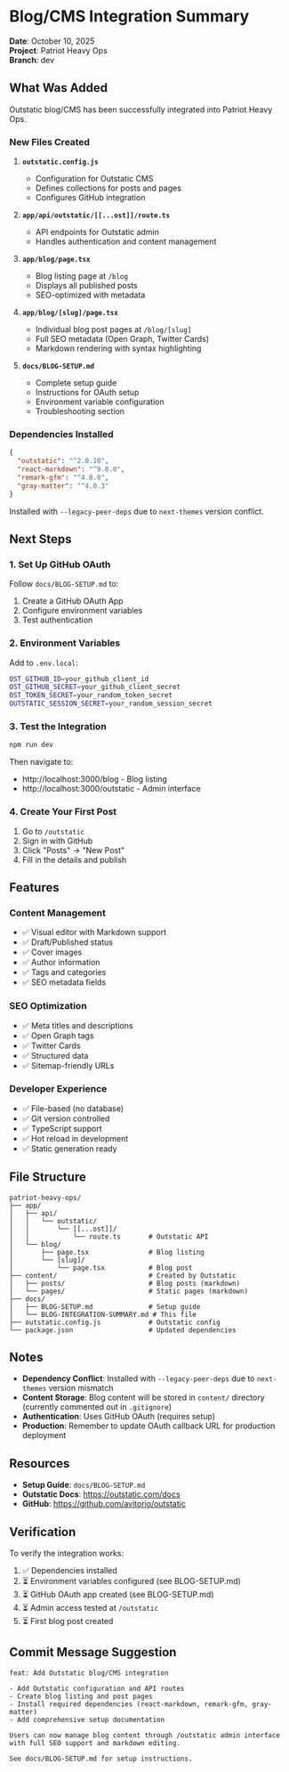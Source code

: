 # Blog/CMS Integration Summary

**Date**: October 10, 2025  
**Project**: Patriot Heavy Ops  
**Branch**: dev

## What Was Added

Outstatic blog/CMS has been successfully integrated into Patriot Heavy Ops.

### New Files Created

1. **`outstatic.config.js`**
   - Configuration for Outstatic CMS
   - Defines collections for posts and pages
   - Configures GitHub integration

2. **`app/api/outstatic/[[...ost]]/route.ts`**
   - API endpoints for Outstatic admin
   - Handles authentication and content management

3. **`app/blog/page.tsx`**
   - Blog listing page at `/blog`
   - Displays all published posts
   - SEO-optimized with metadata

4. **`app/blog/[slug]/page.tsx`**
   - Individual blog post pages at `/blog/[slug]`
   - Full SEO metadata (Open Graph, Twitter Cards)
   - Markdown rendering with syntax highlighting

5. **`docs/BLOG-SETUP.md`**
   - Complete setup guide
   - Instructions for OAuth setup
   - Environment variable configuration
   - Troubleshooting section

### Dependencies Installed

```json
{
  "outstatic": "^2.0.10",
  "react-markdown": "^9.0.0",
  "remark-gfm": "^4.0.0",
  "gray-matter": "^4.0.3"
}
```

Installed with `--legacy-peer-deps` due to `next-themes` version conflict.

## Next Steps

### 1. Set Up GitHub OAuth

Follow `docs/BLOG-SETUP.md` to:
1. Create a GitHub OAuth App
2. Configure environment variables
3. Test authentication

### 2. Environment Variables

Add to `.env.local`:
```bash
OST_GITHUB_ID=your_github_client_id
OST_GITHUB_SECRET=your_github_client_secret
OST_TOKEN_SECRET=your_random_token_secret
OUTSTATIC_SESSION_SECRET=your_random_session_secret
```

### 3. Test the Integration

```bash
npm run dev
```

Then navigate to:
- http://localhost:3000/blog - Blog listing
- http://localhost:3000/outstatic - Admin interface

### 4. Create Your First Post

1. Go to `/outstatic`
2. Sign in with GitHub
3. Click "Posts" → "New Post"
4. Fill in the details and publish

## Features

### Content Management
- ✅ Visual editor with Markdown support
- ✅ Draft/Published status
- ✅ Cover images
- ✅ Author information
- ✅ Tags and categories
- ✅ SEO metadata fields

### SEO Optimization
- ✅ Meta titles and descriptions
- ✅ Open Graph tags
- ✅ Twitter Cards
- ✅ Structured data
- ✅ Sitemap-friendly URLs

### Developer Experience
- ✅ File-based (no database)
- ✅ Git version controlled
- ✅ TypeScript support
- ✅ Hot reload in development
- ✅ Static generation ready

## File Structure

```
patriot-heavy-ops/
├── app/
│   ├── api/
│   │   └── outstatic/
│   │       └── [[...ost]]/
│   │           └── route.ts       # Outstatic API
│   └── blog/
│       ├── page.tsx               # Blog listing
│       └── [slug]/
│           └── page.tsx           # Blog post
├── content/                       # Created by Outstatic
│   ├── posts/                     # Blog posts (markdown)
│   └── pages/                     # Static pages (markdown)
├── docs/
│   ├── BLOG-SETUP.md              # Setup guide
│   └── BLOG-INTEGRATION-SUMMARY.md # This file
├── outstatic.config.js            # Outstatic config
└── package.json                   # Updated dependencies
```

## Notes

- **Dependency Conflict**: Installed with `--legacy-peer-deps` due to `next-themes` version mismatch
- **Content Storage**: Blog content will be stored in `content/` directory (currently commented out in `.gitignore`)
- **Authentication**: Uses GitHub OAuth (requires setup)
- **Production**: Remember to update OAuth callback URL for production deployment

## Resources

- **Setup Guide**: `docs/BLOG-SETUP.md`
- **Outstatic Docs**: https://outstatic.com/docs
- **GitHub**: https://github.com/avitorio/outstatic

## Verification

To verify the integration works:

1. ✅ Dependencies installed
2. ⏳ Environment variables configured (see BLOG-SETUP.md)
3. ⏳ GitHub OAuth app created (see BLOG-SETUP.md)
4. ⏳ Admin access tested at `/outstatic`
5. ⏳ First blog post created

## Commit Message Suggestion

```
feat: Add Outstatic blog/CMS integration

- Add Outstatic configuration and API routes
- Create blog listing and post pages
- Install required dependencies (react-markdown, remark-gfm, gray-matter)
- Add comprehensive setup documentation

Users can now manage blog content through /outstatic admin interface
with full SEO support and markdown editing.

See docs/BLOG-SETUP.md for setup instructions.
```


